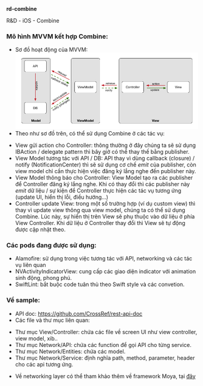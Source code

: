 **rd-combine** 

R&D - iOS - Combine

### Mô hình MVVM kết hợp Combine:
- Sơ đồ hoạt động của MVVM:
![MVVM](https://github.com/blkbrds/rd-combine/blob/5b257eb225e05756754f9d4a46ced8da45283537/Example/images/MVVM.png)
- Theo như sơ đồ trên, có thể sử dụng Combine ở các tác vụ:
+ View gửi action cho Controller: thông thường ở đây chúng ta sẽ sử dụng IBAction / delegate pattern thì bây giờ có thể thay thế bằng publisher.
+ View Model tương tác với API / DB: API thay vì dùng callback (closure) / notify (NotificationCenter) thì sẽ sử dụng cơ chế *emit* của publisher, còn view model chỉ cần thực hiện việc đăng ký lắng nghe đến publisher này.
+ View Model thông báo cho Controller: View Model tạo ra các publisher để Controller đăng ký lắng nghe. Khi có thay đổi thì các publisher này *emit* dữ liệu / sự kiện để Controller thực hiện các tác vụ tương ứng (update UI, hiển thị lỗi, điều hướng...)
+ Controller update View: trong một số trường hợp (ví dụ custom view) thì thay vì update view thông qua view model, chúng ta có thể sử dụng Combine. Lúc này, sự hiển thị trên View sẽ phụ thuộc vào dữ liệu ở phía View Controller. Khi dữ liệu ở Controller thay đổi thì View sẽ tự động được cập nhật theo.

### Các pods đang được sử dụng:
- Alamofire: sử dụng trong việc tương tác với API, networking và các tác vụ liên quan
- NVActivityIndicatorView: cung cấp các giao diện indicator với animation sinh động, phong phú.
- SwiftLint: bắt buộc code tuân thủ theo Swift style và các convetion.

### Về sample:
- API doc: https://github.com/CrossRef/rest-api-doc
- Các file và thư mục liên quan:
+ Thư mục View/Controller: chứa các file về screen UI như view controller, view model, xib..
+ Thư mục Network/API:  chứa các function để gọi API cho từng service.
+ Thư mục Network/Entities: chứa các model.
+ Thư mục Network/Service: định nghĩa path, method, parameter, header cho các api tương ứng.
- Về networking layer có thể tham khảo thêm về framework Moya, tại [đây](https://github.com/Moya/Moya)
